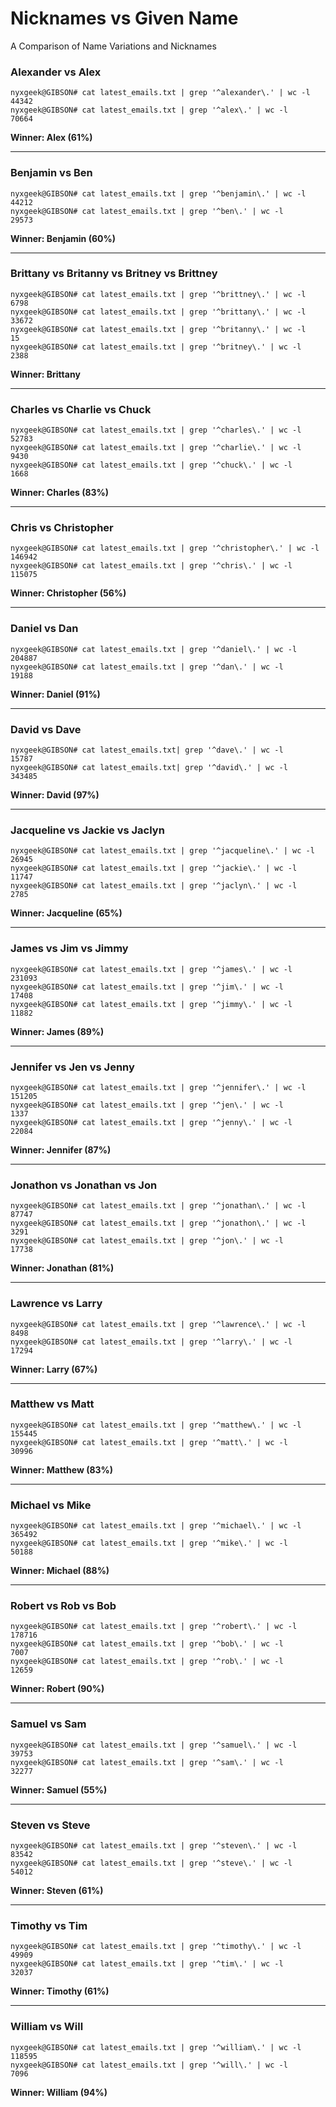 # Nicknames vs Given Name
A Comparison of Name Variations and Nicknames


### Alexander vs Alex

```
nyxgeek@GIBSON# cat latest_emails.txt | grep '^alexander\.' | wc -l
44342
nyxgeek@GIBSON# cat latest_emails.txt | grep '^alex\.' | wc -l
70664
```
**Winner: Alex (61%)**

---

### Benjamin vs Ben

```
nyxgeek@GIBSON# cat latest_emails.txt | grep '^benjamin\.' | wc -l
44212
nyxgeek@GIBSON# cat latest_emails.txt | grep '^ben\.' | wc -l
29573
```
**Winner: Benjamin (60%)** 

---

### Brittany vs Britanny vs Britney vs Brittney

```
nyxgeek@GIBSON# cat latest_emails.txt | grep '^brittney\.' | wc -l
6798
nyxgeek@GIBSON# cat latest_emails.txt | grep '^brittany\.' | wc -l
33672
nyxgeek@GIBSON# cat latest_emails.txt | grep '^britanny\.' | wc -l
15
nyxgeek@GIBSON# cat latest_emails.txt | grep '^britney\.' | wc -l
2388
```
**Winner: Brittany**

---

### Charles vs Charlie vs Chuck

```
nyxgeek@GIBSON# cat latest_emails.txt | grep '^charles\.' | wc -l
52783
nyxgeek@GIBSON# cat latest_emails.txt | grep '^charlie\.' | wc -l
9430
nyxgeek@GIBSON# cat latest_emails.txt | grep '^chuck\.' | wc -l
1668
```
**Winner: Charles (83%)**

---

### Chris vs Christopher

```
nyxgeek@GIBSON# cat latest_emails.txt | grep '^christopher\.' | wc -l
146942
nyxgeek@GIBSON# cat latest_emails.txt | grep '^chris\.' | wc -l
115075
```
**Winner: Christopher (56%)**

---

### Daniel vs Dan

```
nyxgeek@GIBSON# cat latest_emails.txt | grep '^daniel\.' | wc -l
204887
nyxgeek@GIBSON# cat latest_emails.txt | grep '^dan\.' | wc -l
19188
```
**Winner: Daniel (91%)**

---
### David vs Dave

```
nyxgeek@GIBSON# cat latest_emails.txt| grep '^dave\.' | wc -l
15787
nyxgeek@GIBSON# cat latest_emails.txt| grep '^david\.' | wc -l
343485
```
**Winner: David (97%)**

---

### Jacqueline vs Jackie vs Jaclyn
```
nyxgeek@GIBSON# cat latest_emails.txt | grep '^jacqueline\.' | wc -l
26945
nyxgeek@GIBSON# cat latest_emails.txt | grep '^jackie\.' | wc -l
11747
nyxgeek@GIBSON# cat latest_emails.txt | grep '^jaclyn\.' | wc -l
2785
```
**Winner: Jacqueline (65%)**

---

### James vs Jim vs Jimmy
```
nyxgeek@GIBSON# cat latest_emails.txt | grep '^james\.' | wc -l
231093
nyxgeek@GIBSON# cat latest_emails.txt | grep '^jim\.' | wc -l
17408
nyxgeek@GIBSON# cat latest_emails.txt | grep '^jimmy\.' | wc -l
11882
```
**Winner: James (89%)**

---

### Jennifer vs Jen vs Jenny
```
nyxgeek@GIBSON# cat latest_emails.txt | grep '^jennifer\.' | wc -l
151205
nyxgeek@GIBSON# cat latest_emails.txt | grep '^jen\.' | wc -l
1337
nyxgeek@GIBSON# cat latest_emails.txt | grep '^jenny\.' | wc -l
22084
```
**Winner: Jennifer (87%)**

---

### Jonathon vs Jonathan vs Jon

```
nyxgeek@GIBSON# cat latest_emails.txt | grep '^jonathan\.' | wc -l
87747
nyxgeek@GIBSON# cat latest_emails.txt | grep '^jonathon\.' | wc -l
3291
nyxgeek@GIBSON# cat latest_emails.txt | grep '^jon\.' | wc -l
17738
```
**Winner: Jonathan (81%)**

---

### Lawrence vs Larry

```
nyxgeek@GIBSON# cat latest_emails.txt | grep '^lawrence\.' | wc -l
8498
nyxgeek@GIBSON# cat latest_emails.txt | grep '^larry\.' | wc -l
17294
```
**Winner: Larry (67%)**

---

### Matthew vs Matt
```
nyxgeek@GIBSON# cat latest_emails.txt | grep '^matthew\.' | wc -l
155445
nyxgeek@GIBSON# cat latest_emails.txt | grep '^matt\.' | wc -l
30996
```
**Winner: Matthew (83%)**

---

### Michael vs Mike

```
nyxgeek@GIBSON# cat latest_emails.txt | grep '^michael\.' | wc -l
365492
nyxgeek@GIBSON# cat latest_emails.txt | grep '^mike\.' | wc -l
50188
```
**Winner: Michael (88%)**

---

### Robert vs Rob vs Bob

```
nyxgeek@GIBSON# cat latest_emails.txt | grep '^robert\.' | wc -l
178716
nyxgeek@GIBSON# cat latest_emails.txt | grep '^bob\.' | wc -l
7007
nyxgeek@GIBSON# cat latest_emails.txt | grep '^rob\.' | wc -l
12659
```
**Winner: Robert (90%)**


---

### Samuel vs Sam
```
nyxgeek@GIBSON# cat latest_emails.txt | grep '^samuel\.' | wc -l
39753
nyxgeek@GIBSON# cat latest_emails.txt | grep '^sam\.' | wc -l
32277
```
**Winner: Samuel (55%)**

---

### Steven vs Steve
```
nyxgeek@GIBSON# cat latest_emails.txt | grep '^steven\.' | wc -l
83542
nyxgeek@GIBSON# cat latest_emails.txt | grep '^steve\.' | wc -l
54012
```
**Winner: Steven (61%)**

---

### Timothy vs Tim
```
nyxgeek@GIBSON# cat latest_emails.txt | grep '^timothy\.' | wc -l
49909
nyxgeek@GIBSON# cat latest_emails.txt | grep '^tim\.' | wc -l
32037
```
**Winner: Timothy (61%)**

---

### William vs Will
```
nyxgeek@GIBSON# cat latest_emails.txt | grep '^william\.' | wc -l
118595
nyxgeek@GIBSON# cat latest_emails.txt | grep '^will\.' | wc -l
7096
```
**Winner: William (94%)**

